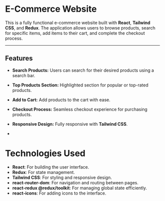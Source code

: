 # E-Commerce Website

This is a fully functional e-commerce website built with **React**, **Tailwind CSS**, and **Redux**. The application allows users to browse products, search for specific items, add items to their cart, and complete the checkout process.

---
## Features

- **Search Products:** Users can search for their desired products using a search bar.
- **Top Products Section:** Highlighted section for popular or top-rated products.
- **Add to Cart:** Add products to the cart with ease.
- **Checkout Process:** Seamless checkout experience for purchasing products.
- **Responsive Design:** Fully responsive with **Tailwind CSS**.

- 
# Technologies Used

- **React**: For building the user interface.
- **Redux**: For state management.
- **Tailwind CSS**: For styling and responsive design.
- **react-router-dom**: For navigation and routing between pages.
- **react-redux @redux/toolkit**: For managing global state efficiently.
- **react-icons**: For adding icons to the interface.
